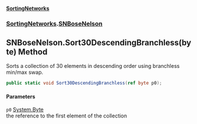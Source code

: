 #### [SortingNetworks](./index.md 'index')
### [SortingNetworks](./SortingNetworks.md 'SortingNetworks').[SNBoseNelson](./SortingNetworks-SNBoseNelson.md 'SortingNetworks.SNBoseNelson')
## SNBoseNelson.Sort30DescendingBranchless(byte) Method
Sorts a collection of 30 elements in descending order using branchless min/max swap.  
```csharp
public static void Sort30DescendingBranchless(ref byte p0);
```
#### Parameters
<a name='SortingNetworks-SNBoseNelson-Sort30DescendingBranchless(byte)-p0'></a>
`p0` [System.Byte](https://docs.microsoft.com/en-us/dotnet/api/System.Byte 'System.Byte')  
the reference to the first element of the collection  
  
